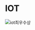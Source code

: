 # IOT
![iot최우수상](https://user-images.githubusercontent.com/72476869/131424673-01192e01-a42a-40e2-a8b1-8814a08426bb.jpg)
